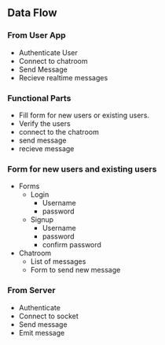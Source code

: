<!-- Application Flow -->

## Data Flow

### From User App
- Authenticate User
- Connect to chatroom
- Send Message
- Recieve realtime messages

### Functional Parts
- Fill form for new users or existing users.
- Verify the users
- connect to the chatroom
- send message
- recieve message

### Form for new users and existing users
- Forms
    - Login
        - Username
        - password
    - Signup
        - Username
        - password
        - confirm password
- Chatroom
    - List of messages
    - Form to send new message

### From Server
- Authenticate
- Connect to socket
- Send message
- Emit message
